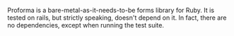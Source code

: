 Proforma is a bare-metal-as-it-needs-to-be forms library for Ruby. It is tested on rails, but strictly speaking, doesn't depend on it. In fact, there are no dependencies, except when running the test suite.
